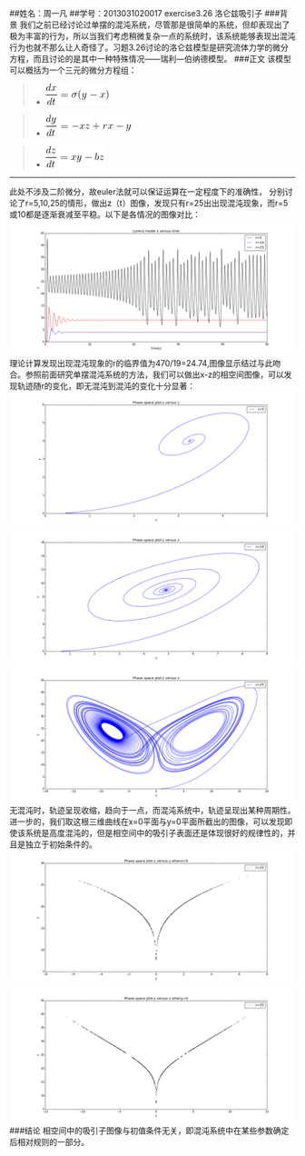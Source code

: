 ##姓名：周一凡
##学号：2013031020017
exercise3.26 洛仑兹吸引子
###背景
我们之前已经讨论过单摆的混沌系统，尽管那是很简单的系统，但却表现出了极为丰富的行为，所以当我们考虑稍微复杂一点的系统时，该系统能够表现出混沌行为也就不那么让人奇怪了。习题3.26讨论的洛仑兹模型是研究流体力学的微分方程，而且讨论的是其中一种特殊情况——瑞利—伯纳德模型。
###正文
该模型可以概括为一个三元的微分方程组：
> - ![enter image description here](https://raw.githubusercontent.com/fxdhi/computationalphysics_N2013301020017/master/chapter3/exercise3.26/gif.latex1.gif)


> - ![enter image description here](https://raw.githubusercontent.com/fxdhi/computationalphysics_N2013301020017/master/chapter3/exercise3.26/gif.latex2.gif)
 

> - ![enter image description here](https://raw.githubusercontent.com/fxdhi/computationalphysics_N2013301020017/master/chapter3/exercise3.26/gif.latex3.gif)

---------
此处不涉及二阶微分，故euler法就可以保证运算在一定程度下的准确性，
分别讨论了r=5,10,25的情形，做出z（t）图像，发现只有r=25出出现混沌现象，而r=5或10都是逐渐衰减至平稳。以下是各情况的图像对比：
 ![enter image description here](https://raw.githubusercontent.com/fxdhi/computationalphysics_N2013301020017/master/chapter3/exercise3.26/exercise3.26.1.png)
 理论计算发现出现混沌现象的r的临界值为470/19=24.74,图像显示结过与此吻合。参照前面研究单摆混沌系统的方法，我们可以做出x-z的相空间图像，可以发现轨迹随r的变化，即无混沌到混沌的变化十分显著：
![enter image description here](https://raw.githubusercontent.com/fxdhi/computationalphysics_N2013301020017/master/chapter3/exercise3.26/exercise3.26.2.png)
![enter image description here](https://raw.githubusercontent.com/fxdhi/computationalphysics_N2013301020017/master/chapter3/exercise3.26/exercise3.26.3.png)
![enter image description here](https://raw.githubusercontent.com/fxdhi/computationalphysics_N2013301020017/master/chapter3/exercise3.26/exercise3.26.4.png)
无混沌时，轨迹呈现收缩，趋向于一点，而混沌系统中，轨迹呈现出某种周期性。
进一步的，我们取这根三维曲线在x=0平面与y=0平面所截出的图像，可以发现即使该系统是高度混沌的，但是相空间中的吸引子表面还是体现很好的规律性的，并且是独立于初始条件的。
![enter image description here](https://raw.githubusercontent.com/fxdhi/computationalphysics_N2013301020017/master/chapter3/exercise3.26/exercise3.26.5.png)
![enter image description here](https://raw.githubusercontent.com/fxdhi/computationalphysics_N2013301020017/master/chapter3/exercise3.26/exercise3.26.6.png)
###结论
相空间中的吸引子图像与初值条件无关，即混沌系统中在某些参数确定后相对规则的一部分。